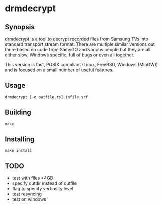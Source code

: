 drmdecrypt
==========

## Synopsis

drmdecrypt is a tool to decrypt recorded files from Samsung TVs
into standard transport stream format. There are multiple similar
versions out there based on code from SamyGO and various people
but they are all either slow, Windows specific, full of bugs or
even all together.

This version is fast, POSIX compliant (Linux, FreeBSD, Windows
(MinGW)) and is focused on a small number of useful features.


## Usage

```
drmdecrypt [-o outfile.ts] infile.srf
```


## Building

```
make
```


## Installing

```
make install
```


## TODO

- test with files >4GB
- specify outdir instead of outfile
- flag to specify verbosity level
- test resyncing
- test on windows

